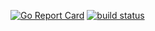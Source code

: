 [![Go Report Card](https://goreportcard.com/badge/github.com/naiba/com)](https://goreportcard.com/report/github.com/naiba/com)  [![build status](https://travis-ci.com/naiba/com.svg?branch=master)](https://travis-ci.com/naiba/com)